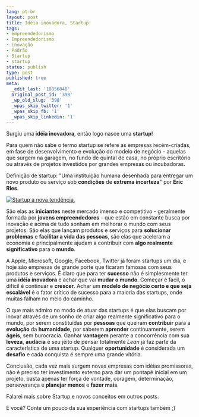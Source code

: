 ```yaml
---
lang: pt-br
layout: post
title: Idéia inovadora, Startup!
tags:
- empreendedorismo
- Empreendedorismo
- inovação
- Padrão
- Startup
- startup
status: publish
type: post
published: true
meta:
  _edit_last: '18856848'
  original_post_id: '398'
  _wp_old_slug: '398'
  _wpas_skip_twitter: '1'
  _wpas_skip_fb: '1'
  _wpas_skip_linkedin: '1'
---
```

Surgiu uma <strong>idéia inovadora</strong>, então logo nasce uma <strong>startup</strong>!

Para quem não sabe o termo startup se refere as empresas recém-criadas, em fase de desenvolvimento e evolução do modelo de negócio - aquelas que surgem na garagem, no fundo de quintal de casa, no próprio escritório ou através de projetos investidos por grandes empresas ou incubadoras.

Definição de startup: "Uma instituição humana desenhada para entregar um novo produto ou serviço sob <strong>condições</strong> de <strong>extrema incerteza</strong>" por <strong>Eric Ries</strong>.

<a href="{{ site.url }}/img/posts/startup.jpg"><img src="{{ site.url }}/img/posts/startup.jpg" alt="Startup a nova tendência." style="max-width:393px"></a>

São elas as <strong>iniciantes</strong> neste mercado imenso e competitivo - geralmente formada por <strong>jovens empreendedores</strong> - que estão em constante busca por inovação e acima de tudo sonham em melhorar o mundo com seus projetos. São elas que lançam produtos e serviços para <strong>solucionar problemas</strong> e <strong>facilitar a vida das pessoas</strong>, são elas que aceleram a economia e principalmente ajudam a contribuir com <strong>algo realmente significativo</strong> para o <strong>mundo</strong>.

A Apple, Microsoft, Google, Facebook, Twitter já foram startups um dia, e hoje são empresas de grande porte que ficaram famosas com seus produtos e serviços. É claro que para ter <strong>sucesso</strong> não é simplesmente ter uma <strong>idéia inovadora</strong> e achar que vai <strong>mudar o mundo</strong>. Começar é fácil, o difícil é continuar e <strong>crescer</strong>. Achar um <strong>modelo de negócio certo e que seja escalável</strong> é o fator crítico de sucesso para a maioria das startups, onde muitas falham no meio do caminho.

O que mais admiro no modo de atuar das startups é que elas buscam por inovar através de um sonho de criar algo realmente significativo para o mundo, por serem constituídas por <strong>pessoas</strong> que queiram <strong>contribuir</strong> para a <strong>evolução</strong> da <strong>humanidade</strong>, por saberem <strong>aprender</strong> continuamente, serem <strong>ágeis</strong>, sem burocracia. Ganhar <strong>vantagem</strong> perante a concorrência com sua <strong>leveza</strong>, <strong>audácia</strong> e seu jeito de pensar totalmente <em>Lean</em> já faz parte da característica de uma startup. Qualquer <strong>oportunidade</strong> é considerada um <strong>desafio</strong> e cada conquista é sempre uma grande vitória.

Conclusão, cada vez mais surgem novas empresas com idéias promissoras, não é preciso ter investimento externo para dar um pontapé inicial em um projeto, basta apenas ter força de vontade, coragem, determinação, perseverança e <strong>planejar menos</strong> e <strong>fazer mais</strong>.

Falarei mais sobre Startup e novos conceitos em outros posts.

E você? Conte um pouco da sua experiência com startups também ;)
